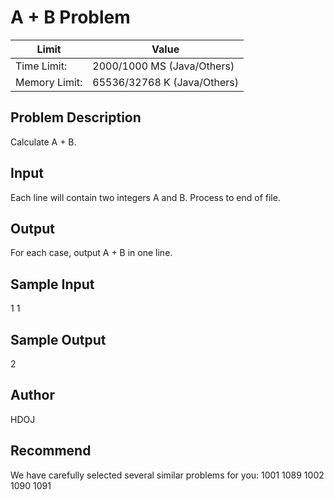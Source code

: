 # A + B Problem

|Limit|Value|
|---|---|
|Time Limit: |2000/1000 MS (Java/Others)|
|Memory Limit: |65536/32768 K (Java/Others)|

## Problem Description

Calculate A + B.


## Input

Each line will contain two integers A and B. Process to end of file.

## Output

For each case, output A + B in one line.

## Sample Input

1 1


## Sample Output

2


## Author

HDOJ

## Recommend

We have carefully selected several similar problems for you:  1001 1089 1002 1090 1091 